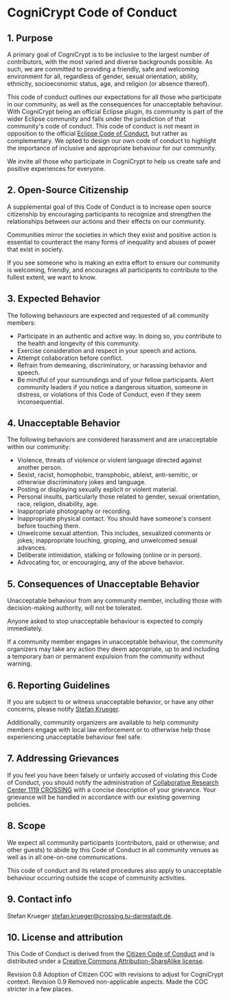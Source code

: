 # CogniCrypt Code of Conduct

## 1. Purpose

A primary goal of CogniCrypt is to be inclusive to the largest number of contributors, with the most varied and diverse backgrounds possible. As such, we are committed to providing a friendly, safe and welcoming environment for all, regardless of gender, sexual orientation, ability, ethnicity, socioeconomic status, age, and religion (or absence thereof).

This code of conduct outlines our expectations for all those who participate in our community, as well as the consequences for unacceptable behaviour. With CogniCrypt being an official Eclipse plugin, its community is part of the wider Eclipse community and falls under the jurisdiction of that community's code of conduct. This code of conduct is not meant in opposition to the official [Eclipse Code of Conduct](https://www.eclipse.org/org/documents/Community_Code_of_Conduct.php), but rather as complementary. We opted to design our own code of conduct to highlight the importance of inclusive and appropriate behaviour for our community. 

We invite all those who participate in CogniCrypt to help us create safe and positive experiences for everyone.

## 2. Open-Source Citizenship

A supplemental goal of this Code of Conduct is to increase open source citizenship by encouraging participants to recognize and strengthen the relationships between our actions and their effects on our community.

Communities mirror the societies in which they exist and positive action is essential to counteract the many forms of inequality and abuses of power that exist in society.

If you see someone who is making an extra effort to ensure our community is welcoming, friendly, and encourages all participants to contribute to the fullest extent, we want to know.

## 3. Expected Behavior

The following behaviours are expected and requested of all community members:

  * Participate in an authentic and active way. In doing so, you contribute to the health and longevity of this community.
  * Exercise consideration and respect in your speech and actions.
  * Attempt collaboration before conflict.
  * Refrain from demeaning, discriminatory, or harassing behavior and speech.
  * Be mindful of your surroundings and of your fellow participants. Alert community leaders if you notice a dangerous situation, someone in distress, or violations of this Code of Conduct, even if they seem inconsequential.
 
## 4. Unacceptable Behavior

The following behaviors are considered harassment and are unacceptable within our community:

  * Violence, threats of violence or violent language directed against another person.
  * Sexist, racist, homophobic, transphobic, ableist, anti-semitic, or otherwise discriminatory jokes and language.
  * Posting or displaying sexually explicit or violent material.
  * Personal insults, particularly those related to gender, sexual orientation, race, religion, disability, age.
  * Inappropriate photography or recording.
  * Inappropriate physical contact. You should have someone's consent before touching them.
  * Unwelcome sexual attention. This includes, sexualized comments or jokes; inappropriate touching, groping, and unwelcomed sexual advances.
  * Deliberate intimidation, stalking or following (online or in person).
  * Advocating for, or encouraging, any of the above behavior.


## 5. Consequences of Unacceptable Behavior

Unacceptable behaviour from any community member, including those with decision-making authority, will not be tolerated.

Anyone asked to stop unacceptable behaviour is expected to comply immediately.

If a community member engages in unacceptable behaviour, the community organizers may take any action they deem appropriate, up to and including a temporary ban or permanent expulsion from the community without warning.

## 6. Reporting Guidelines

If you are subject to or witness unacceptable behavior, or have any other concerns, please notify [Stefan Krueger](mailto:stefan.krueger@crossing.tu-darmstadt.de).

Additionally, community organizers are available to help community members engage with local law enforcement or to otherwise help those experiencing unacceptable behaviour feel safe. 

## 7. Addressing Grievances

If you feel you have been falsely or unfairly accused of violating this Code of Conduct, you should notify the administration of [Collaborative Research Center 1119 CROSSING](https://www.crossing.tu-darmstadt.de/crc_1119/contact_crossing/index.en.jsp) with a concise description of your grievance. Your grievance will be handled in accordance with our existing governing policies.

## 8. Scope

We expect all community participants (contributors, paid or otherwise; and other guests) to abide by this Code of Conduct in all community venues as well as in all one-on-one communications.

This code of conduct and its related procedures also apply to unacceptable behaviour occurring outside the scope of community activities.

## 9. Contact info

Stefan Krueger [<stefan.krueger@crossing.tu-darmstadt.de>](mailto:stefan.krueger@crossing.tu-darmstadt.de).

## 10. License and attribution

This Code of Conduct is derived from the [Citizen Code of Conduct](http://stumptownsyndicate.org) and is distributed under a [Creative Commons Attribution-ShareAlike license](http://creativecommons.org/licenses/by-sa/3.0/). 

Revision 0.8 Adoption of Citizen COC with revisions to adjust for CogniCrypt context.
Revision 0.9 Removed non-applicable aspects. Made the COC stricter in a few places.
